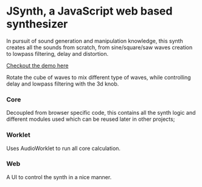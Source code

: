 # JSynth, a JavaScript web based synthesizer

In pursuit of sound generation and manipulation knowledge, this synth creates 
all the sounds from scratch, from sine/square/saw waves creation to lowpass filtering, delay and distortion.

[Checkout the demo here](https://alexjilkin.github.io/jsynth/)

Rotate the cube of waves to mix different type of waves, while controlling
delay and lowpass filtering with the 3d knob.

### Core

Decoupled from browser specific code, this contains all the synth logic and different modules used which can be reused later in other projects;

### Worklet

Uses AudioWorklet to run all core calculation.

### Web

A UI to control the synth in a nice manner.